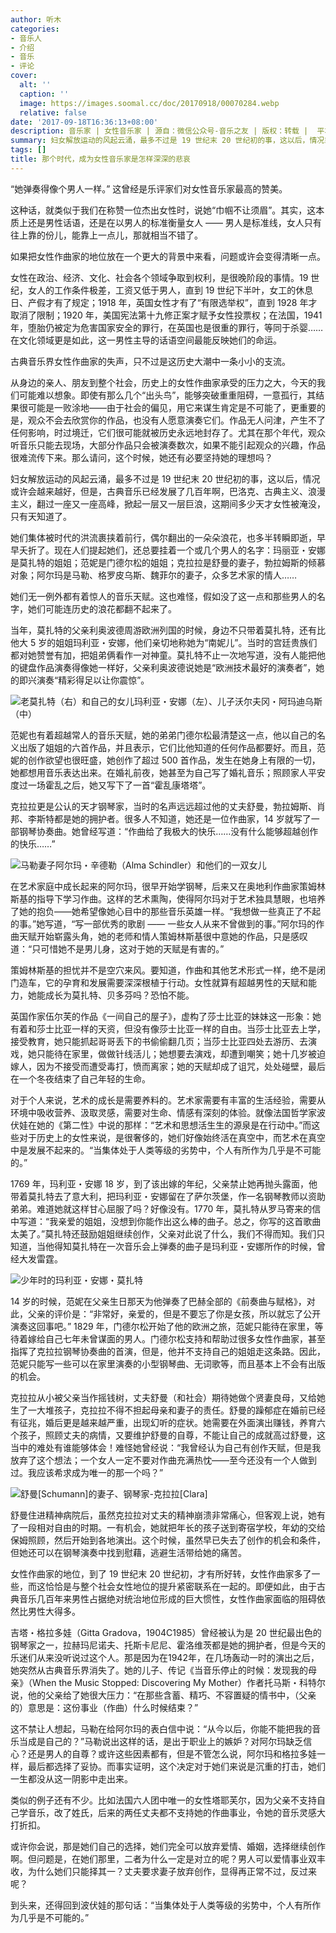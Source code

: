 ```yaml
---
author: 听木
categories:
- 音乐人
- 介绍
- 音乐
- 评论
cover:
  alt: ''
  caption: ''
  image: https://images.soomal.cc/doc/20170918/00070284.webp
  relative: false
date: '2017-09-18T16:36:13+08:00'
description: 音乐家 | 女性音乐家 | 源自：微信公众号-音乐之友 | 版权：转载 |  平均/总评分：00.00/0
summary: 妇女解放运动的风起云涌，最多不过是 19 世纪末 20 世纪初的事，这以后，情况或许会越来越好，但是，古典音乐已经发展了几百年啊，巴洛克、古典主义、浪漫主义，翻过一座又一座高峰，掀起一层又一层巨浪，这期间多少天才女性被淹没，只有天知道了……
tags: []
title: 那个时代，成为女性音乐家是怎样深深的悲哀
---
```


“她弹奏得像个男人一样。” 这曾经是乐评家们对女性音乐家最高的赞美。

这种话，就类似于我们在称赞一位杰出女性时，说她“巾帼不让须眉”。其实，这本质上还是男性话语，还是在以男人的标准衡量女人 ―― 男人是标准线，女人只有往上靠的份儿，能靠上一点儿，那就相当不错了。

如果把女性作曲家的地位放在一个更大的背景中来看，问题或许会变得清晰一点。

女性在政治、经济、文化、社会各个领域争取到权利，是很晚阶段的事情。19 世纪，女人的工作条件极差，工资又低于男人，直到 19 世纪下半叶，女工的休息日、产假才有了规定；1918 年，英国女性才有了“有限选举权”，直到 1928 年才取消了限制；1920 年，美国宪法第十九修正案才赋予女性投票权；在法国，1941 年，堕胎仍被定为危害国家安全的罪行，在英国也是很重的罪行，等同于杀婴……在文化领域更是如此，这一男性主导的话语空间最能反映她们的命运。

古典音乐界女性作曲家的失声，只不过是这历史大潮中一条小小的支流。

从身边的亲人、朋友到整个社会，历史上的女性作曲家承受的压力之大，今天的我们可能难以想象。即使有那么几个“出头鸟”，能够突破重重阻碍，一意孤行，其结果很可能是一败涂地――由于社会的偏见，用它来谋生肯定是不可能了，更重要的是，观众不会去欣赏你的作品，也没有人愿意演奏它们。作品无人问津，产生不了任何影响，时过境迁，它们很可能就被历史永远地封存了。尤其在那个年代，观众听音乐只能去现场，大部分作品只会被演奏数次，如果不能引起观众的兴趣，作品很难流传下来。那么请问，这个时候，她还有必要坚持她的理想吗？

妇女解放运动的风起云涌，最多不过是 19 世纪末 20 世纪初的事，这以后，情况或许会越来越好，但是，古典音乐已经发展了几百年啊，巴洛克、古典主义、浪漫主义，翻过一座又一座高峰，掀起一层又一层巨浪，这期间多少天才女性被淹没，只有天知道了。

她们集体被时代的洪流裹挟着前行，偶尔翻出的一朵朵浪花，也多半转瞬即逝，早早夭折了。现在人们提起她们，还总要挂着一个或几个男人的名字：玛丽亚・安娜是莫扎特的姐姐；范妮是门德尔松的姐姐；克拉拉是舒曼的妻子，勃拉姆斯的倾慕对象；阿尔玛是马勒、格罗皮乌斯、魏菲尔的妻子，众多艺术家的情人……

她们无一例外都有着惊人的音乐天赋。这也难怪，假如没了这一点和那些男人的名字，她们可能连历史的浪花都翻不起来了。

当年，莫扎特的父亲利奥波德周游欧洲列国的时候，身边不只带着莫扎特，还有比他大 5 岁的姐姐玛利亚・安娜，他们亲切地称她为“南妮儿”。当时的宫廷贵族们都对她赞誉有加，把姐弟俩看作一对神童。莫扎特不止一次地写道，没有人能把他的键盘作品演奏得像她一样好，父亲利奥波德说她是“欧洲技术最好的演奏者”，她的即兴演奏“精彩得足以让你震惊”。

![老莫扎特（右）和自己的女儿玛利亚・安娜（左）、儿子沃尔夫冈・阿玛迪乌斯（中）](https://images.soomal.cc/doc/20170918/00070284.webp)





范妮也有着超越常人的音乐天赋，她的弟弟门德尔松最清楚这一点，他以自己的名义出版了姐姐的六首作品，并且表示，它们比他知道的任何作品都要好。而且，范妮的创作欲望也很旺盛，她创作了超过 500 首作品，发生在她身上有限的一切，她都想用音乐表达出来。在婚礼前夜，她甚至为自己写了婚礼音乐；照顾家人平安度过一场霍乱之后，她又写下了一首“霍乱康塔塔”。

克拉拉更是公认的天才钢琴家，当时的名声远远超过他的丈夫舒曼，勃拉姆斯、肖邦、李斯特都是她的拥护者。很多人不知道，她还是一位作曲家，14 岁就写了一部钢琴协奏曲。她曾经写道：“作曲给了我极大的快乐……没有什么能够超越创作的快乐……”

![马勒妻子阿尔玛・辛德勒（Alma Schindler）和他们的一双女儿](https://images.soomal.cc/doc/20110827/00013004_01.webp)





在艺术家庭中成长起来的阿尔玛，很早开始学钢琴，后来又在奥地利作曲家策姆林斯基的指导下学习作曲。这样的艺术熏陶，使得阿尔玛对于艺术独具慧眼，也培养了她的抱负――她希望像她心目中的那些音乐英雄一样。“我想做一些真正了不起的事。”她写道，“写一部优秀的歌剧 ―― 一些女人从来不曾做到的事。”阿尔玛的作曲天赋开始崭露头角，她的老师和情人策姆林斯基很中意她的作品，只是感叹道：“只可惜她不是男儿身，这对于她的天赋是有害的。”

策姆林斯基的担忧并不是空穴来风。要知道，作曲和其他艺术形式一样，绝不是闭门造车，它的孕育和发展需要深深根植于行动。女性就算有超越男性的天赋和能力，她能成长为莫扎特、贝多芬吗？恐怕不能。

英国作家伍尔芙的作品《一间自己的屋子》，虚构了莎士比亚的妹妹这一形象：她有着和莎士比亚一样的天资，但没有像莎士比亚一样的自由。当莎士比亚去上学，接受教育，她只能抓起哥哥丢下的书偷偷翻几页；当莎士比亚四处去游历、去演戏，她只能待在家里，做做针线活儿；她想要去演戏，却遭到嘲笑；她十几岁被迫嫁人，因为不接受而遭受毒打，愤而离家；她的天赋却成了诅咒，处处碰壁，最后在一个冬夜结束了自己年轻的生命。

对于个人来说，艺术的成长是需要养料的。艺术家需要有丰富的生活经验，需要从环境中吸收营养、汲取灵感，需要对生命、情感有深刻的体验。就像法国哲学家波伏娃在她的《第二性》中说的那样：“艺术和思想活生生的源泉是在行动中。”而这些对于历史上的女性来说，是很奢侈的，她们好像始终活在真空中，而艺术在真空中是发展不起来的。“当集体处于人类等级的劣势中，个人有所作为几乎是不可能的。”

1769 年，玛利亚・安娜 18 岁，到了该出嫁的年纪，父亲禁止她再抛头露面，他带着莫扎特去了意大利，把玛利亚・安娜留在了萨尔茨堡，作一名钢琴教师以资助弟弟。难道她就这样甘心屈服了吗？好像没有。1770 年，莫扎特从罗马寄来的信中写道：“我亲爱的姐姐，没想到你能作出这么棒的曲子。总之，你写的这首歌曲太美了。”莫扎特还鼓励姐姐继续创作，父亲对此说了什么，我们不得而知。我们只知道，当他得知莫扎特在一次音乐会上弹奏的曲子是玛利亚・安娜所作的时候，曾经大发雷霆。

![少年时的玛利亚・安娜・莫扎特](https://images.soomal.cc/doc/20170918/00070285.webp)





14 岁的时候，范妮在父亲生日那天为他弹奏了巴赫全部的《前奏曲与赋格》，对此，父亲的评价是：“非常好，亲爱的，但是不要忘了你是女孩，所以就忘了公开演奏这回事吧。” 1829 年，门德尔松开始了他的欧洲之旅，范妮只能待在家里，等待着嫁给自己七年未曾谋面的男人。门德尔松支持和帮助过很多女性作曲家，甚至指挥了克拉拉钢琴协奏曲的首演，但是，他并不支持自己的姐姐走这条路。因此，范妮只能写一些可以在家里演奏的小型钢琴曲、无词歌等，而且基本上不会有出版的机会。

克拉拉从小被父亲当作摇钱树，丈夫舒曼（和社会）期待她做个贤妻良母，又给她生了一大堆孩子，克拉拉不得不担起母亲和妻子的责任。舒曼的躁郁症在婚前已经有征兆，婚后更是越来越严重，出现幻听的症状。她需要在外面演出赚钱，养育六个孩子，照顾丈夫的病情，又要维护舒曼的自尊，不能让自己的成就高过舒曼，这当中的难处有谁能够体会！难怪她曾经说：“我曾经认为自己有创作天赋，但是我放弃了这个想法；一个女人一定不要对作曲充满热忱――至今还没有一个人做到过。我应该希求成为唯一的那一个吗？”

![舒曼[Schumann]的妻子、钢琴家-克拉拉[Clara]](https://images.soomal.cc/doc/20130730/00034133_01.webp)





舒曼住进精神病院后，虽然克拉拉对丈夫的精神崩溃非常痛心，但客观上说，她有了一段相对自由的时期。一有机会，她就把年长的孩子送到寄宿学校，年幼的交给保姆照顾，然后开始到各地演出。这个时候，虽然早已失去了创作的机会和条件，但她还可以在钢琴演奏中找到慰藉，逃避生活带给她的痛苦。

女性作曲家的地位，到了 19 世纪末 20 世纪初，才有所好转，女性作曲家多了一些，而这恰恰是与整个社会女性地位的提升紧密联系在一起的。即便如此，由于古典音乐几百年来男性占据绝对统治地位形成的巨大惯性，女性作曲家面临的阻碍依然比男性大得多。
 
吉塔・格拉多娃（Gitta Gradova，1904C1985）曾经被认为是 20 世纪最出色的钢琴家之一，拉赫玛尼诺夫、托斯卡尼尼、霍洛维茨都是她的拥护者，但是今天的乐迷们从来没听说过这个人。那是因为在1942年，在几场轰动一时的演出之后，她突然从古典音乐界消失了。她的儿子、传记《当音乐停止的时候：发现我的母亲》（When the Music Stopped: Discovering My Mother）作者托马斯・科特尔说，他的父亲给了她很大压力：“在那些含蓄、精巧、不容置疑的情书中，（父亲的）意思是：这份事业（作曲）什么时候结束？”

这不禁让人想起，马勒在给阿尔玛的表白信中说：“从今以后，你能不能把我的音乐当成是自己的？”马勒说出这样的话，是出于职业上的嫉妒？对阿尔玛缺乏信心？还是男人的自尊？或许这些因素都有，但是不管怎么说，阿尔玛和格拉多娃一样，最后都选择了妥协。而事实证明，这个决定对于她们来说是沉重的打击，她们一生都没从这一阴影中走出来。

类似的例子还有不少。比如法国六人团中唯一的女性塔耶芙尔，因为父亲不支持自己学音乐，改了姓氏，后来的两任丈夫都不支持她的作曲事业，令她的音乐灵感大打折扣。
 
或许你会说，那是她们自己的选择，她们完全可以放弃爱情、婚姻，选择继续创作啊。但问题是，在她们那里，二者为什么一定是对立的呢？男人可以爱情事业双丰收，为什么她们只能择其一？丈夫要求妻子放弃创作，显得再正常不过，反过来呢？

到头来，还得回到波伏娃的那句话：“当集体处于人类等级的劣势中，个人有所作为几乎是不可能的。”